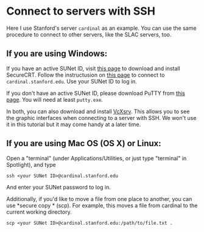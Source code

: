 # Connect to servers with SSH

Here I use Stanford's server `cardinal` as an example. You can use the same procedure to connect to other servers, like the SLAC servers, too.

## If you are using Windows:

If you have an active SUNet ID, visit [this page](https://itservices.stanford.edu/service/ess/pc/securecrt) to download and install SecureCRT. Follow the instructusion on [this page](https://itservices.stanford.edu/service/ess/pc/docs/securecrt) to connect to `cardinal.stanford.edu`. Use your SUNet ID to log in.

If you don't have an active SUNet ID, please download PuTTY from [this page](http://www.chiark.greenend.org.uk/~sgtatham/putty/download.html). You will need at least `putty.exe`.

In both, you can also download and install [VcXsrv](http://sourceforge.net/projects/vcxsrv/). This allows you to see the graphic interfaces when connecting to a server with SSH. We won't use it in this tutorial but it may come handy at a later time. 


## If you are using Mac OS (OS X) or Linux:

Open a "terminal" (under Applications/Utilities, or just type "terminal" in Spotlight), and type

    ssh <your SUNet ID>@cardinal.stanford.edu

And enter your SUNet password to log in.

Additionally, if you'd like to move a file from one place to another, you can use *secure copy * (scp). For example, this moves a file from cardinal to the current working directory. 

    scp <your SUNet ID>@cardinal.stanford.edu:/path/to/file.txt .

